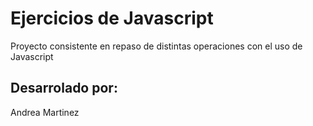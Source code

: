 # Ejercicios de Javascript
Proyecto consistente en repaso de distintas operaciones con el uso de Javascript

## Desarrolado por:
Andrea Martinez 